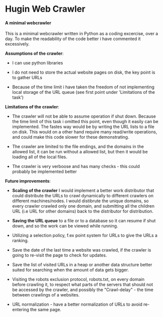# Hugin Web Crawler

#### A minimal webcrawler

This is a minimal webcrawler written in Python as a coding excercise, over a day. To make the readability of the code better i have commented it excessively. 

__Assumptions of the crawler__:

* I can use python libraries

* I do not need to store the actual website pages on disk, the key point is to gather URLs

* Because of the time limit i have taken the freedom of not implementing local storage of the URL queue (see first point under 'Limitations of the task')

__Limitations of the crawler__:
	
* The crawler will not be able to assume operation if shut down. Because the time limit of this task i omitted this point, even though it easily can be implemented. The fastes way would be by writing the URL lists to a file on disk. This would on a other hand require many read/write operations, and could make this code slower for these demonstrating.
	
* The crawler are limited to the file endings, and the domains in the allowed list, it can be run without a allowed list, but then it would be loading all of the local files.
	
* The crawler is very verboose and has many checks - this could probably be implemented better

__Future improvements__:

* __Scaling of the crawler__ I would implement a better work distributor that could distribute the URLs to crawl dynamically to different crawlers on different machines/nodes. I would distibrute the unique domains, so every crawler crawled only one domain, and submitting all the children URL (i.e URL for other domains) back to the distributor for distribution.

* __Saving the URL queue__ to a file or to a database so it can resume if shut down, and so the work can be viewed while running.

* Utilizing a selection policy, f.ex point system for URLs to give the URLs a ranking.

* Save the date of the last time a website was crawled, if the crawler is going to re-visit the page to check for updates.

* Save the list of visited URLs in a heap or another data structure better suited for searching when the amount of data gets bigger.

* Visiting the robots exclusion protocol, robots.txt, on every domain before crawling it, to respect what parts of the servers that should not be accessed by the crawler, and possibly the "Crawl-delay" - the time between crawlings of a websites.

* URL normalization - have a better normalization of URLs to avoid re-entering the same page.



